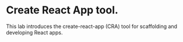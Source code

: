 # Create React App tool.

This lab introduces the create-react-app (CRA) tool for scaffolding and developing React apps.
